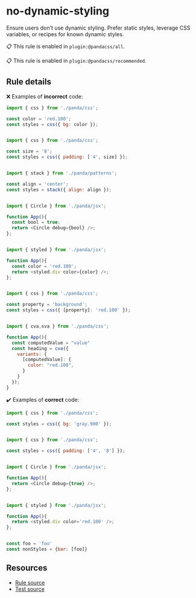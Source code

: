 [//]: # (This file is generated by eslint-docgen. Do not edit it directly.)

# no-dynamic-styling

Ensure users don't use dynamic styling. Prefer static styles, leverage CSS variables, or recipes for known dynamic styles.

📋 This rule is enabled in `plugin:@pandacss/all`.

📋 This rule is enabled in `plugin:@pandacss/recommended`.

## Rule details

❌ Examples of **incorrect** code:
```js
import { css } from './panda/css';

const color = 'red.100';
const styles = css({ bg: color });
```
```js

import { css } from './panda/css';

const size = '8';
const styles = css({ padding: ['4', size] });
```
```js

import { stack } from './panda/patterns';

const align = 'center';
const styles = stack({ align: align });
```
```js

import { Circle } from './panda/jsx';

function App(){
  const bool = true;
  return <Circle debug={bool} />;
};
```
```js

import { styled } from './panda/jsx';

function App(){
  const color = 'red.100';
  return <styled.div color={color} />;
};
```
```js

import { css } from './panda/css';

const property = 'background';
const styles = css({ [property]: 'red.100' });
```
```js

import { cva,sva } from './panda/css';

function App(){
  const computedValue = "value"
  const heading = cva({
    variants: {
      [computedValue]: {
        color: "red.100",
      }
    }
  });
}
```

✔️ Examples of **correct** code:
```js
import { css } from './panda/css';

const styles = css({ bg: 'gray.900' });
```
```js

import { css } from './panda/css';

const styles = css({ padding: ['4', '8'] });
```
```js

import { Circle } from './panda/jsx';

function App(){
  return <Circle debug={true} />;
};
```
```js

import { styled } from './panda/jsx';

function App(){
  return <styled.div color='red.100' />;
};
```
```js

const foo = 'foo'
const nonStyles = {bar: [foo]}
```

## Resources

* [Rule source](/plugin/src/rules/no-dynamic-styling.ts)
* [Test source](/plugin/tests/no-dynamic-styling.test.ts)
